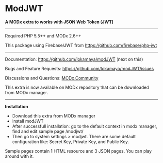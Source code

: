 # ModJWT

**A MODx extra to works with JSON Web Token (JWT)**

----

Required PHP 5.5++ and MODx 2.6++

This package using Firebase/JWT from https://github.com/firebase/php-jwt

----

Documentation: https://github.com/lokamaya/modJWT (next on this)

Bugs and Feature Requests: https://github.com/lokamaya/modJWT/issues

Discussions and Questions: [MODx Community](https://community.modx.com/t/modjwt-an-extra-to-works-with-json-web-token-jwt/330?u=lokamaya)

This extra is now available on MODx repository that can be downloaded from MODx manager.

----

**Installation**

* Download this extra from MODx manager
* Install modJWT
* After successfull installation: go to the default context in modx manager, find and edit sample page /modjwt/
* Then go to system settings > modjwt. There are some default configuration like: Secret Key, Private Key, and Public Key. 

Sample pages contain 1 HTML resource and 3 JSON pages. You can play around with it.

